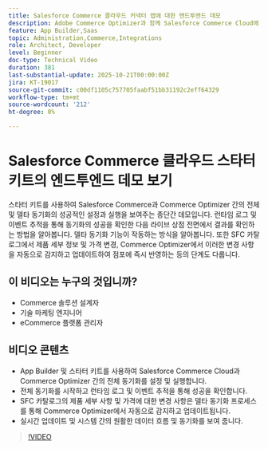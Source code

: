```yaml
---
title: Salesforce Commerce 클라우드 커넥터 앱에 대한 엔드투엔드 데모
description: Adobe Commerce Optimizer과 함께 Salesforce Commerce Cloud에 대한 엔드투엔드 데모를 시청하십시오.
feature: App Builder,Saas
topic: Administration,Commerce,Integrations
role: Architect, Developer
level: Beginner
doc-type: Technical Video
duration: 381
last-substantial-update: 2025-10-21T00:00:00Z
jira: KT-19017
source-git-commit: c00df1105c757705faabf51bb31192c2eff64329
workflow-type: tm+mt
source-wordcount: '212'
ht-degree: 0%

---
```



# Salesforce Commerce 클라우드 스타터 키트의 엔드투엔드 데모 보기

스타터 키트를 사용하여 Salesforce Commerce과 Commerce Optimizer 간의 전체 및 델타 동기화의 성공적인 설정과 실행을 보여주는 종단간 데모입니다. 런타임 로그 및 이벤트 추적을 통해 동기화의 성공을 확인한 다음 라이브 상점 전면에서 결과를 확인하는 방법을 알아봅니다. 델타 동기화 기능이 작동하는 방식을 알아봅니다. 또한 SFC 카탈로그에서 제품 세부 정보 및 가격 변경, Commerce Optimizer에서 이러한 변경 사항을 자동으로 감지하고 업데이트하여 점포에 즉시 반영하는 등의 단계도 다룹니다.

## 이 비디오는 누구의 것입니까?

* Commerce 솔루션 설계자
* 기술 마케팅 엔지니어
* eCommerce 플랫폼 관리자

## 비디오 콘텐츠

* App Builder 및 스타터 키트를 사용하여 Salesforce Commerce Cloud과 Commerce Optimizer 간의 전체 동기화를 설정 및 실행합니다.
* 전체 동기화를 시작하고 런타임 로그 및 이벤트 추적을 통해 성공을 확인합니다.
* SFC 카탈로그의 제품 세부 사항 및 가격에 대한 변경 사항은 델타 동기화 프로세스를 통해 Commerce Optimizer에서 자동으로 감지하고 업데이트됩니다.
* 실시간 업데이트 및 시스템 간의 원활한 데이터 흐름 및 동기화를 보여 줍니다.

>[!VIDEO](https://video.tv.adobe.com/v/3476082?learn=on)

